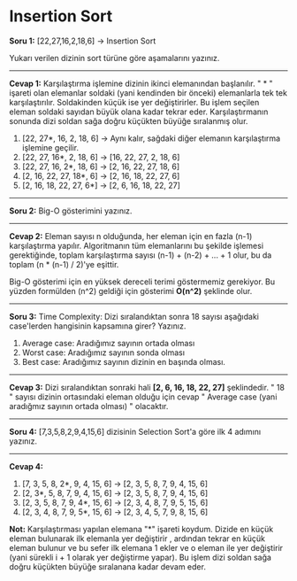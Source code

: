 # Insertion Sort

<b>Soru 1:</b> [22,27,16,2,18,6] -> Insertion Sort

Yukarı verilen dizinin sort türüne göre aşamalarını yazınız.

---

<b>Cevap 1:</b> Karşılaştırma işlemine dizinin ikinci elemanından başlanılır. " * " işareti olan elemanlar soldaki (yani kendinden bir önceki) elemanlarla tek tek karşılaştırılır. Soldakinden küçük ise yer değiştirirler. Bu işlem seçilen eleman soldaki sayıdan büyük olana kadar tekrar eder. Karşılaştırmanın sonunda dizi soldan sağa doğru küçükten büyüğe sıralanmış olur.


1. [22, 27*, 16, 2, 18, 6] -> Aynı kalır, sağdaki diğer elemanın karşılaştırma işlemine geçilir.
2. [22, 27, 16*, 2, 18, 6] -> [16, 22, 27, 2, 18, 6]
3. [22, 27, 16, 2*, 18, 6] -> [2, 16, 22, 27, 18, 6]
4. [2, 16, 22, 27, 18*, 6] -> [2, 16, 18, 22, 27, 6]
5. [2, 16, 18, 22, 27, 6*] -> [2, 6, 16, 18, 22, 27]




---
<b>Soru 2:</b> Big-O gösterimini yazınız.

---
<b>Cevap 2:</b> Eleman sayısı n olduğunda, her eleman için en fazla (n-1) karşılaştırma yapılır. Algoritmanın tüm elemanlarını bu şekilde işlemesi gerektiğinde, toplam karşılaştırma sayısı (n-1) + (n-2) + ... + 1 olur, bu da toplam (n * (n-1) / 2)'ye eşittir.

Big-O gösterimi için en yüksek dereceli terimi göstermemiz gerekiyor. Bu yüzden formülden (n^2) geldiği için gösterimi <b>O(n^2)</b> şeklinde olur. 

---
<b>Soru 3:</b> Time Complexity: Dizi sıralandıktan sonra 18 sayısı aşağıdaki case'lerden hangisinin kapsamına girer? Yazınız.

1. Average case: Aradığımız sayının ortada olması
2. Worst case: Aradığımız sayının sonda olması
3. Best case: Aradığımız sayının dizinin en başında olması.

---
<b>Cevap 3:</b> Dizi sıralandıktan sonraki hali <b>[2, 6, 16, 18, 22, 27]</b> şeklindedir. " 18 " sayısı dizinin ortasındaki eleman olduğu için cevap " Average case (yani aradığmız sayının ortada olması) " olacaktır.

---
<b>Soru 4:</b> [7,3,5,8,2,9,4,15,6] dizisinin Selection Sort'a göre ilk 4 adımını yazınız.

---
<b>Cevap 4:</b>

1. [7, 3, 5, 8, 2*, 9, 4, 15, 6] -> [2, 3, 5, 8, 7, 9, 4, 15, 6]
2. [2, 3*, 5, 8, 7, 9, 4, 15, 6] -> [2, 3, 5, 8, 7, 9, 4, 15, 6]
3. [2, 3, 5, 8, 7, 9, 4*, 15, 6] -> [2, 3, 4, 8, 7, 9, 5, 15, 6]
4. [2, 3, 4, 8, 7, 9, 5*, 15, 6] -> [2, 3, 4, 5, 7, 9, 8, 15, 6]

<b>Not:</b> Karşılaştırması yapılan elemana "*" işareti koydum. Dizide en küçük eleman bulunarak ilk elemanla yer değiştirir , ardından tekrar en küçük eleman bulunur ve bu sefer ilk elemana 1 ekler ve o eleman ile yer değiştirir (yani sürekli i + 1 olarak yer değiştirme yapar). Bu işlem dizi soldan sağa doğru küçükten büyüğe sıralanana kadar devam eder. 